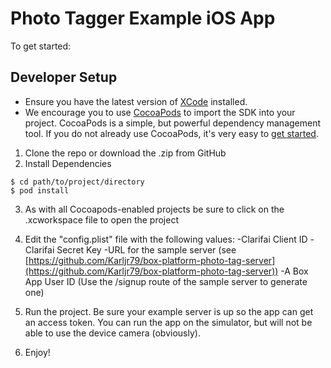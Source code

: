 # Photo Tagger Example iOS App

To get started:

Developer Setup
---------------
* Ensure you have the latest version of [XCode](https://developer.apple.com/xcode/) installed.
* We encourage you to use [CocoaPods](http://cocoapods.org/) to import the SDK into your project. CocoaPods is a simple, but powerful dependency management tool. If you do not already use CocoaPods, it's very easy to [get started](http://guides.cocoapods.org/using/getting-started.html).

1. Clone the repo or download the .zip from GitHub
2. Install Dependencies
```
$ cd path/to/project/directory
$ pod install
```
3. As with all Cocoapods-enabled projects be sure to click on the .xcworkspace file to open the project
4. Edit the "config.plist" file with the following values:
-Clarifai Client ID
-Clarifai Secret Key
-URL for the sample server (see [https://github.com/Karljr79/box-platform-photo-tag-server](https://github.com/Karljr79/box-platform-photo-tag-server))
-A Box App User ID (Use the /signup route of the sample server to generate one)

5. Run the project.  Be sure your example server is up so the app can get an access token.  You can run the app on the simulator, but will not be able to use the device camera (obviously).

6. Enjoy! 
